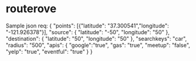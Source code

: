routerove
=========
Sample json req:
{
    "points":
        [{"latitude": "37.300541","longitude": "-121.926378"}],
    "source":
    {
        "latitude": "-50",
        "longitude": "50"
    },
    "destination":
    {
        "latitude": "50",
        "longitude": "50"
    },
    "searchkeys": "car",
    "radius": "500",
    "apis":
    {
        "google":"true",
        "gas": "true",
        "meetup": "false",
        "yelp": "true",
        "eventful": "true"
    }
}
